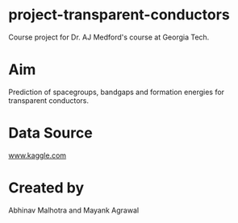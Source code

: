 # project-transparent-conductors
Course project for Dr. AJ Medford's course at Georgia Tech.

# Aim
Prediction of spacegroups, bandgaps and formation energies for transparent conductors.

# Data Source
www.kaggle.com

# Created by
Abhinav Malhotra and Mayank Agrawal

